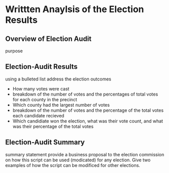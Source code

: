 # Writtten Anaylsis of the Election Results

## Overview of Election Audit
purpose

## Election-Audit Results
using a bulleted list address the election outcomes
* How many votes were cast
* breakdown of the number of votes and the percentages of total votes for each county in the precinct
* Which county had the largest number of votes
* breakdown of the number of votes and the percentage of the total votes each candidate recieved
* Which candidiate won the election, what was their vote count, and what was their percentage of the total votes

## Election-Audit Summary
summary statement provide a business proposal to the election commission on how this script can be used (modicated) for any election.  Give two examples of how the script can be modificed for other elections.

